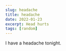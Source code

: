 ```yaml
---
slug: headache
title: headache
date: 2022-01-23
excerpt: Head hurts
tags: [random]
---
```


I have a headache tonight.
